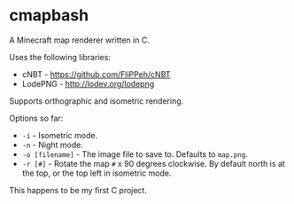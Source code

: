 cmapbash
========

A Minecraft map renderer written in C.

Uses the following libraries:
- cNBT - https://github.com/FliPPeh/cNBT
- LodePNG - http://lodev.org/lodepng

Supports orthographic and isometric rendering.

Options so far:
- `-i` - Isometric mode.
- `-n` - Night mode.
- `-o [filename]` - The image file to save to. Defaults to `map.png`.
- `-r [#]` - Rotate the map `#` x 90 degrees clockwise.
By default north is at the top, or the top left in isometric mode.

This happens to be my first C project.
